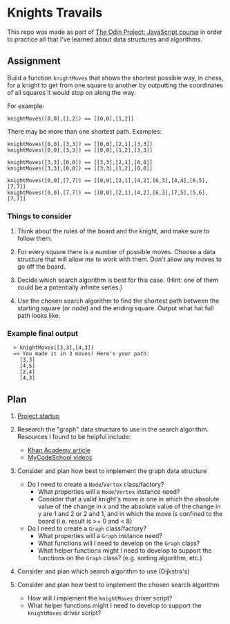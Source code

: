 # Knights Travails

This repo was made as part of <a href="https://www.theodinproject.com/lessons/javascript-knights-travails">The Odin Project: JavaScript course</a> in order to practice all that I've learned about data structures and algorithms.

## Assignment

Build a function `knightMoves` that shows the shortest possible way, in chess, for a knight to get from one square to another by outputting the coordinates of all squares it would stop on along the way.

For example:
```
knightMoves([0,0],[1,2]) == [[0,0],[1,2]]
```

There may be more than one shortest path. Examples:
```
knightMoves([0,0],[3,3]) == [[0,0],[2,1],[3,3]]
knightMoves([0,0],[3,3]) == [[0,0],[1,2],[3,3]]
```
```
knightMoves([3,3],[0,0]) == [[3,3],[2,1],[0,0]]
knightMoves([3,3],[0,0]) == [[3,3],[1,2],[0,0]]
```
```
knightMoves([0,0],[7,7]) == [[0,0],[2,1],[4,2],[6,3],[4,4],[6,5],[7,7]]
knightMoves([0,0],[7,7]) == [[0,0],[2,1],[4,2],[6,3],[7,5],[5,6],[7,7]]
```

### Things to consider

1. Think about the rules of the board and the knight, and make sure to follow them.

1. For every square there is a number of possible moves. Choose a data structure that will allow me to work with them. Don't allow any moves to go off the board.

1. Decide which search algorithm is best for this case. (Hint: one of them could be a potentially infinite series.)

1. Use the chosen search algorithm to find the shortest path between the starting square (or node) and the ending square. Output what hat full path looks like.

### Example final output

```
  > knightMoves([3,3],[4,3])
  => You made it in 3 moves! Here's your path:
    [3,3]
    [4,5]
    [2,4]
    [4,3]
```

## Plan

1. <a href="https://gist.github.com/matthewaubert/0d52f8d091566bf553491cc88e7e3ccb">Project startup</a>

1. Research the "graph" data structure to use in the search algorithm. Resources I found to be helpful include:
   - <a href="https://www.khanacademy.org/computing/computer-science/algorithms/graph-representation/a/describing-graphs">Khan Academy article</a>
   - <a href="https://youtu.be/gXgEDyodOJU?si=cPWDp4XyNAcqz_9M">MyCodeSchool videos</a>

1. Consider and plan how best to implement the graph data structure
   - Do I need to create a `Node`/`Vertex` class/factory?
     - What properties will a `Node`/`Vertex` instance need?
     - Consider that a valid knight's move is one in which the absolute value of the change in x and the absolute value of the change in y are 1 and 2 or 2 and 1, and in which the move is confined to the board (i.e. result is >= 0 and < 8)
   - Do I need to create a `Graph` class/factory?
     - What properties will a `Graph` instance need?
     - What functions will I need to develop on the `Graph` class?
     - What helper functions might I need to develop to support the functions on the `Graph` class? (e.g. sorting algorithm, etc.)

1. Consider and plan which search algorithm to use (Dijkstra's)

1. Consider and plan how best to implement the chosen search algorithm
   - How will I implement the `knightMoves` driver script?
   - What helper functions might I need to develop to support the `knightMoves` driver script?